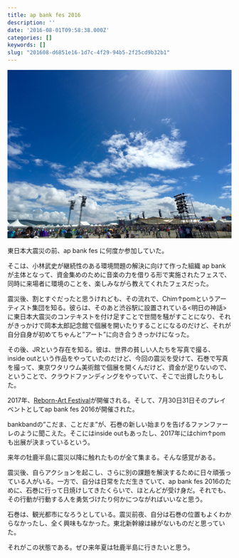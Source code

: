```yaml
---
title: ap bank fes 2016
description: ''
date: '2016-08-01T09:58:38.000Z'
categories: []
keywords: []
slug: "201608-d6851e16-1d7c-4f29-94b5-2f25cd9b32b1"
---
```

![](1__C2LmjTzto__tkl5NwVWdUow.jpeg)

東日本大震災の前、ap bank fes に何度か参加していた。

そこは、小林武史が継続性のある環境問題の解決に向けて作った組織 ap bankが主体となって、資金集めのために音楽の力を借りる形で実施されたフェスで、同時に来場者に環境のことを、楽しみながら教えてくれたフェスだった。

震災後、割とすぐだったと思うけれども、その流れで、Chim↑pomというアーティスト集団を知る。彼らは、そのあと渋谷駅に設置されている<明日の神話>に東日本大震災のコンテキストを付け足すことで世間を騒がすことになり、それがきっかけで岡本太郎記念館で個展を開いたりすることになるのだけど、それが自分自身が初めてちゃんと”アート”に向き合うきっかけになった。

その後、JRという存在を知る。彼は、世界の貧しい人たちを写真で撮る、inside outという作品をやっていたのだけど、今回の震災を受けて、石巻で写真を撮って、東京ワタリウム美術館で個展を開くんだけど、資金が足りないので、ということで、クラウドファンディングをやっていて、そこで出資したりもした。

2017年、[Reborn-Art Festival](http://www.reborn-art-fes.jp)が開催される。そして、7月30日31日そのプレイベントとしてap bank fes 2016が開催された。

bankbandの”こだま、ことだま”が、石巻の新しい始まりを告げるファンファーレのように聞こえた。そこにはinside outもあったし、2017年にはchim↑pomも出展が決まっているという。

来年の牡鹿半島に震災以降に触れたものが全て集まる。そんな感覚がある。

震災後、自らアクションを起こし、さらに別の課題を解決するために日々頑張っている人がいる。一方で、自分は日常をただ生きていて、ap bank fes 2016のために、石巻に行って日焼けしてきたくらいで、ほとんどが受け身だ。それでも、その行動が行動する人を勇気づけたり何かにつながればいいなと思う。

石巻は、観光都市になろうとしている。震災前夜、自分は石巻の位置もよくわからなかったし、全く興味もなかった。東北新幹線は縁がないものだと思っていた。

それがこの状態である。ぜひ来年夏は牡鹿半島に行きたいと思う。